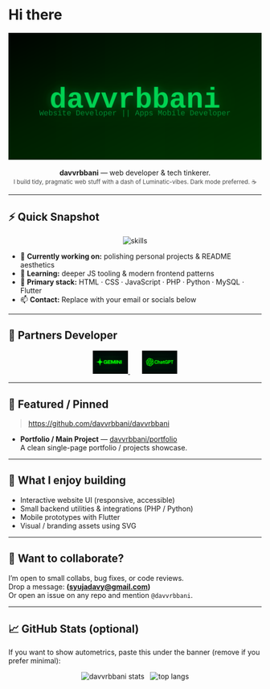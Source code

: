 # Hi there

<p align="center">
  <a href="https://github.com/davvrbbani" target="_blank" rel="noopener">
    <img src="https://raw.githubusercontent.com/davvrbbani/davvrbbani/main/hacker-banner.svg" alt="davvrbbani hacker banner" />
  </a>
</p>

<p align="center">
  <strong>davvrbbani</strong> — web developer & tech tinkerer.<br/>
  <small style="opacity:0.8">I build tidy, pragmatic web stuff with a dash of Luminatic-vibes. Dark mode preferred. ☕</small>
</p>

---

## ⚡ Quick Snapshot
<p align="center">
  <img src="https://skillicons.dev/icons?i=html,css,js,php,python,java,flutter,mysql,git,github,vscode&theme=dark&perline=6" alt="skills" />
</p>

- 🔭 **Currently working on:** polishing personal projects & README aesthetics  
- 🌱 **Learning:** deeper JS tooling & modern frontend patterns  
- 🧰 **Primary stack:** HTML · CSS · JavaScript · PHP · Python · MySQL · Flutter  
- 📫 **Contact:** Replace with your email or socials below

---

## 🤝 Partners Developer

<p align="center">
  <a href="https://gemini.google.com/">
    <img src="https://raw.githubusercontent.com/davvrbbani/davvrbbani/main/assets/partners/ChatGPT Image Oct 17, 2025, 08_27_35 PM.png" width="70" />
  </a>
  &nbsp;&nbsp;&nbsp;&nbsp;&nbsp;
  <a href="https://chat.openai.com/">
    <img src="https://raw.githubusercontent.com/davvrbbani/davvrbbani/main/assets/partners/ChatGPT Image Oct 17, 2025, 08_30_08 PM.png" width="70" />
  </a>
</p>


---

## 🔎 Featured / Pinned
> https://github.com/davvrbbani/davvrbbani

- **Portfolio / Main Project** — [davvrbbani/portfolio](https://github.com/davvrbbani/portfolio)  
  A clean single-page portfolio / projects showcase.

---

## 🔭 What I enjoy building
- Interactive website UI (responsive, accessible)  
- Small backend utilities & integrations (PHP / Python)  
- Mobile prototypes with Flutter  
- Visual / branding assets using SVG

---

## 💬 Want to collaborate?
I’m open to small collabs, bug fixes, or code reviews.  
Drop a message: **(syujadavy@gmail.com)**  
Or open an issue on any repo and mention `@davvrbbani`.

---

## 📈 GitHub Stats (optional)
If you want to show autometrics, paste this under the banner (remove if you prefer minimal):
<p align="center">
  <img src="https://github-readme-stats.vercel.app/api?username=davvrbbani&show_icons=true&theme=dark&hide_border=true" alt="davvrbbani stats" />
  &nbsp;
  <img src="https://github-readme-stats.vercel.app/api/top-langs/?username=davvrbbani&layout=compact&theme=dark&hide_border=true" alt="top langs" />
</p>
